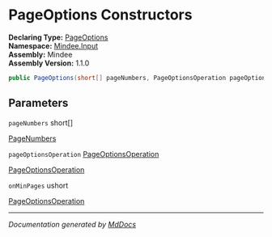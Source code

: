 ﻿<!--  
  <auto-generated>   
    The contents of this file were generated by a tool.  
    Changes to this file may be list if the file is regenerated  
  </auto-generated>   
-->

# PageOptions Constructors

**Declaring Type:** [PageOptions](../index.md)  
**Namespace:** [Mindee.Input](../../index.md)  
**Assembly:** Mindee  
**Assembly Version:** 1.1.0

```csharp
public PageOptions(short[] pageNumbers, PageOptionsOperation pageOptionsOperation = PageOptionsOperation.KeepOnly, ushort onMinPages = 0);
```

## Parameters

`pageNumbers`  short\[\]

[PageNumbers](../properties/PageNumbers.md)

`pageOptionsOperation`  [PageOptionsOperation](../../PageOptionsOperation/index.md)

[PageOptionsOperation](../properties/PageOptionsOperation.md)

`onMinPages`  ushort

[PageOptionsOperation](../properties/PageOptionsOperation.md)

___

*Documentation generated by [MdDocs](https://github.com/ap0llo/mddocs)*
